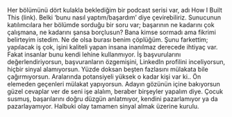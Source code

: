 Her bölümünü dört kulakla beklediğim bir podcast serisi var, adı How I Built This (link). Belki ‘bunu nasıl yaptım/başardım’ diye çevirebiliriz. Sunucunun katılımcılara her bölümde sorduğu bir soru var; başarının ne kadarını çok çalışmana, ne kadarını şansa borçlusun? Bana kimse sormadı ama fikrimi belirteyim istedim. Ne de olsa burası benim çöplüğüm. Şunu farkettim; yapılacak iş çok, işini kaliteli yapan insana inanılmaz derecede ihtiyaç var. Fakat insanlar bunu kendi lehine kullanmıyor. İş başvurularını değerlendiriyorsun, başvuranların özgemişini, LinkedIn profilini inceliyorsun, hiçbir sinyal alamıyorsun. Yüzde doksan beşten fazlasını mülakata bile çağırmıyorsun. Aralarında potansiyeli yüksek o kadar kişi var ki.. Ön elemeden geçenleri mülakat yapıyorsun. Adayın gözünün içine bakıyorsun güzel cevaplar ver de seni işe alalım, beraber birşeyler yapalım diye. Çocuk susmuş, başarılarını doğru düzgün anlatmıyor, kendini pazarlamıyor ya da pazarlayamıyor. Halbuki olay tamamen sinyal almak üzerine kurulu.
